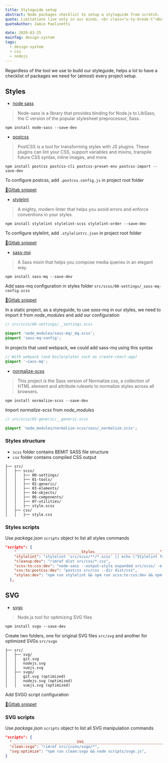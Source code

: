 ```yaml
---
title: Styleguide setup
abstract: Node packages checklist to setup a styleguide from scratch.
quote: Limitations live only in our minds. <br class="u-ty-break-t">But if we use our imaginations, our possibilities become limitless.
quoteAuthor: Jamie Paolinetti

date: 2020-03-25
mainTag: design-system
tags:
  - design-system
  - css
  - nodejs
---
```


Regardless of the tool we use to build our styleguide, helps a lot to have a checklist of packages we need for (almost) every project setup.

## Styles

- [node sass](https://github.com/sass/node-sass)
> Node-sass is a library that provides binding for Node.js to LibSass, the C version of the popular stylesheet preprocessor, Sass.

```shell
npm install node-sass --save-dev
```

- [postcss](https://github.com/postcss/postcss)
> PostCSS is a tool for transforming styles with JS plugins. These plugins can lint your CSS, support variables and mixins, transpile future CSS syntax, inline images, and more.

```shell
npm install postcss postcss-cli postcss-preset-env postcss-import --save-dev
```

To configure postcss, add `.postcss.config.js` in project root folder

[🦊Gitlab snippet](https://gitlab.com/giuliach/super-snippets/-/blob/ddd5ada971279ed6f0440a52dbaf0b4ac2df13eb/css/postcss.config.js)

- [stylelint](https://github.com/stylelint/stylelint)
> A mighty, modern linter that helps you avoid errors and enforce conventions in your styles.

```shell
npm install stylelint stylelint-scss stylelint-order --save-dev
```

To configure stylelint, add `.stylelintrc.json` in project root folder

[🦊Gitlab snippet](https://gitlab.com/giuliach/super-snippets/-/blob/ddd5ada971279ed6f0440a52dbaf0b4ac2df13eb/css/.stylelintrc.json)

- [sass-mq](https://github.com/sass-mq/sass-mq)
> A Sass mixin that helps you compose media queries in an elegant way.

```shell
npm install sass-mq --save-dev
```

Add sass-mq configuration in styles folder `src/scss/00-settings/_sass-mq-config.scss`

[🦊Gitlab snippet](https://gitlab.com/giuliach/super-snippets/-/blob/ddd5ada971279ed6f0440a52dbaf0b4ac2df13eb/css/sassmq-config.scss)

In a static project, as a styleguide, to use _sass-mq_ in our styles, we need to import it from _node_modules_ and add our configuration

```scss
// src/scss/00-settings/__settings.scss

@import 'node_modules/sass-mq/_mq.scss';
@import 'sass-mq-config';
```

In projects that used webpack, we could add sass-mq using this syntax

```scss
// With webpack (and boilerplates such as create-react-app)
@import '~sass-mq';
```

- [normalize-scss](https://github.com/JohnAlbin/normalize-scss)
> This project is the Sass version of Normalize.css, a collection of HTML element and attribute rulesets to normalize styles across all browsers.

```shell
npm install normalize-scss --save-dev
```

Import _normalize-scss_ from _node_modules_

```scss
// src/scss/02-generic/__generic.scss

@import 'node_modules/normalize-scss/sass/_normalize.scss';
```

### Styles structure

- `scss` folder contains BEMIT SASS file structure
- `css` folder contains compiled CSS output

```shell
├── src/
│   ├── scss/
│   │   ├── 00-settings/
│   │   ├── 01-tools/
│   │   ├── 02-generic/
│   │   ├── 03-elements/
│   │   ├── 04-objects/
│   │   ├── 06-components/
│   │   ├── 07-utilities/
│   │   ├── style.scss
│   ├── css/
│   │   ├── style.css
```

### Styles scripts

Use _package.json_ `scripts` object to list all styles commands

```json
"scripts": {
    "_____________________________Styles_____________________________": "",
    "stylelint": "stylelint 'src/scss/**/*.scss' || echo \"Stylelint failed for some file(s).\"",
    "cleanup:dev": "rimraf dist src/css/*.css",
    "scss:to:css:dev": "node-sass --output-style expanded src/scss/ -o src/css/",
    "css:to:postcss:dev": "postcss src/css --dir dist/css",
    "styles:dev": "npm run stylelint && npm run scss:to:css:dev && npm run css:to:postcss:dev",
  },
```


## SVG

- [svgo](https://github.com/svg/svgo)
> Node.js tool for optimizing SVG files

```shell
npm install svgo --save-dev
```

Create two folders, one for original SVG files `src/svg` and another for optimized SVGs `src/svgo`

```shell
├── src/
│   ├── svg/
│   │   git.svg
│   │   nodejs.svg
│   │   vuejs.svg
│   ├── svgo/
│   │   git.svg (optimized)
│   │   nodejs.svg (optimized)
│   │   vuejs.svg (optimized)
```

Add SVGO script configuration

[🦊Gitlab snippet](https://gitlab.com/giuliach/super-snippets/-/blob/ddd5ada971279ed6f0440a52dbaf0b4ac2df13eb/svg/svgo-config.js)

### SVG scripts

Use _package.json_ `scripts` object to list all SVG manipulation commands

```json
"scripts": {
  "_____________________________SVG________________________________________________": "",
  "clean:svgo": "rimraf src/icons/svgo/*",
  "svg:optimize": "npm run clean:svgo && node scripts/svgo.js",
}
```
